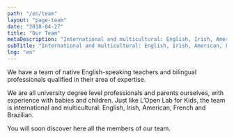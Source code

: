 ```yaml
---
path: "/en/team"
layout: "page-team"
date: "2018-04-27"
title: "Our Team"
metaDescription: "International and multicultural: English, Irish, American, French and Brazilian."
subTitle: "International and multicultural: English, Irish, American, French and Brazilian."
lng: "en"
---
```


We have a team of native English-speaking teachers and bilingual professionals qualified in their area of expertise. 

We are all university degree level professionals and parents ourselves, with experience with babies and children. Just like L’Open Lab for Kids, the team is international and multicultural: English, Irish, American, French and Brazilian.

You will soon discover here all the members of our team.
